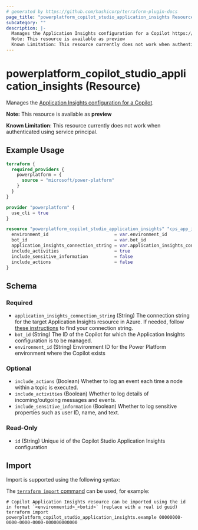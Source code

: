 ```yaml
---
# generated by https://github.com/hashicorp/terraform-plugin-docs
page_title: "powerplatform_copilot_studio_application_insights Resource - Power Platform"
subcategory: ""
description: |-
  Manages the Application Insights configuration for a Copilot https://learn.microsoft.com/en-us/microsoft-copilot-studio/advanced-bot-framework-composer-capture-telemetry?tabs=webApp.
  Note: This resource is available as preview
  Known Limitation: This resource currently does not work when authenticated using service principal.
---
```


# powerplatform_copilot_studio_application_insights (Resource)

Manages the [Application Insights configuration for a Copilot](https://learn.microsoft.com/en-us/microsoft-copilot-studio/advanced-bot-framework-composer-capture-telemetry?tabs=webApp).

**Note:** This resource is available as **preview**

**Known Limitation**: This resource currently does not work when authenticated using service principal.

## Example Usage

```terraform
terraform {
  required_providers {
    powerplatform = {
      source = "microsoft/power-platform"
    }
  }
}

provider "powerplatform" {
  use_cli = true
}

resource "powerplatform_copilot_studio_application_insights" "cps_app_insights_config" {
  environment_id                         = var.environment_id
  bot_id                                 = var.bot_id
  application_insights_connection_string = var.application_insights_connection_string
  include_activities                     = true
  include_sensitive_information          = false
  include_actions                        = false
}
```

<!-- schema generated by tfplugindocs -->
## Schema

### Required

- `application_insights_connection_string` (String) The connection string for the target Application Insights resource in Azure. If needed, follow [these instructions](https://learn.microsoft.com/en-us/azure/azure-monitor/app/connection-strings?tabs=net#find-your-connection-string) to find your connection string.
- `bot_id` (String) The ID of the Copilot for which the Application Insights configuration is to be managed.
- `environment_id` (String) Environment ID for the Power Platform environment where the Copilot exists

### Optional

- `include_actions` (Boolean) Whether to log an event each time a node within a topic is executed.
- `include_activities` (Boolean) Whether to log details of incoming/outgoing messages and events.
- `include_sensitive_information` (Boolean) Whether to log sensitive properties such as user ID, name, and text.

### Read-Only

- `id` (String) Unique id of the Copilot Studio Application Insights configuration

## Import

Import is supported using the following syntax:

The [`terraform import` command](https://developer.hashicorp.com/terraform/cli/commands/import) can be used, for example:

```shell
# Copilot Application Insights resource can be imported using the id in format `<environmentid>_<botid>` (replace with a real id guid)
terraform import powerplatform_copilot_studio_application_insights.example 00000000-0000-0000-0000-000000000000
```
